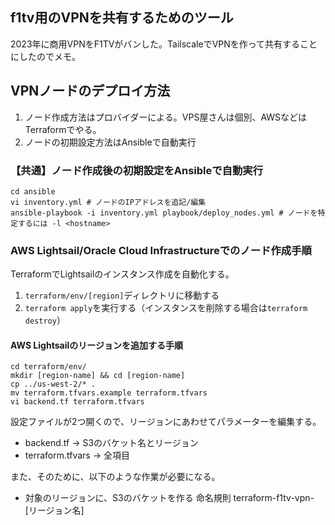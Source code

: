 ## f1tv用のVPNを共有するためのツール
2023年に商用VPNをF1TVがバンした。TailscaleでVPNを作って共有することにしたのでメモ。

## VPNノードのデプロイ方法

1. ノード作成方法はプロバイダーによる。VPS屋さんは個別、AWSなどはTerraformでやる。
2. ノードの初期設定方法はAnsibleで自動実行

### 【共通】ノード作成後の初期設定をAnsibleで自動実行

```
cd ansible
vi inventory.yml # ノードのIPアドレスを追記/編集
ansible-playbook -i inventory.yml playbook/deploy_nodes.yml # ノードを特定するには -l <hostname> 
```

### AWS Lightsail/Oracle Cloud Infrastructureでのノード作成手順
TerraformでLightsailのインスタンス作成を自動化する。

1. `terraform/env/[region]`ディレクトリに移動する
2. `terraform apply`を実行する（インスタンスを削除する場合は`terraform destroy`）

#### AWS Lightsailのリージョンを追加する手順
```
cd terraform/env/
mkdir [region-name] && cd [region-name]
cp ../us-west-2/* .
mv terraform.tfvars.example terraform.tfvars
vi backend.tf terraform.tfvars
```

設定ファイルが2つ開くので、リージョンにあわせてパラメーターを編集する。

- backend.tf -> S3のバケット名とリージョン
- terraform.tfvars -> 全項目

また、そのために、以下のような作業が必要になる。

- 対象のリージョンに、S3のバケットを作る 命名規則 terraform-f1tv-vpn-[リージョン名]
